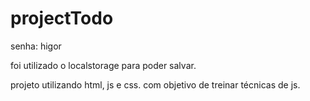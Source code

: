 # projectTodo
senha: higor

foi utilizado o localstorage para poder salvar.

projeto utilizando html, js e css. com objetivo de treinar técnicas de js. 
